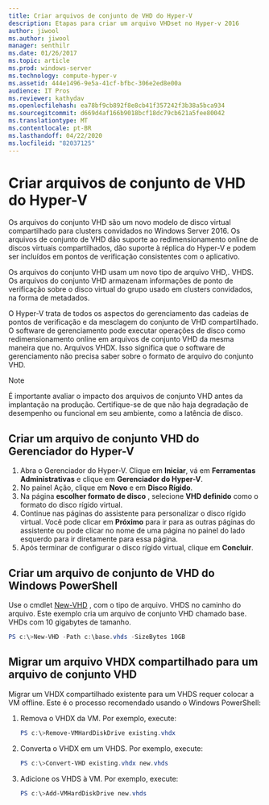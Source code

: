 ```yaml
---
title: Criar arquivos de conjunto de VHD do Hyper-V
description: Etapas para criar um arquivo VHDset no Hyper-v 2016
author: jiwool
ms.author: jiwool
manager: senthilr
ms.date: 01/26/2017
ms.topic: article
ms.prod: windows-server
ms.technology: compute-hyper-v
ms.assetid: 444e1496-9e5a-41cf-bfbc-306e2ed8e00a
audience: IT Pros
ms.reviewer: kathydav
ms.openlocfilehash: ea78bf9cb892f8e8cb41f357242f3b38a5bca934
ms.sourcegitcommit: d669d4af166b9018bcf18dc79cb621a5fee80042
ms.translationtype: MT
ms.contentlocale: pt-BR
ms.lasthandoff: 04/22/2020
ms.locfileid: "82037125"
---
```

# <a name="create-hyper-v-vhd-set-files"></a>Criar arquivos de conjunto de VHD do Hyper-V
Os arquivos do conjunto VHD são um novo modelo de disco virtual compartilhado para clusters convidados no Windows Server 2016. Os arquivos de conjunto de VHD dão suporte ao redimensionamento online de discos virtuais compartilhados, dão suporte à réplica do Hyper-V e podem ser incluídos em pontos de verificação consistentes com o aplicativo. 

Os arquivos do conjunto VHD usam um novo tipo de arquivo VHD,. VHDS. Os arquivos do conjunto VHD armazenam informações de ponto de verificação sobre o disco virtual do grupo usado em clusters convidados, na forma de metadados.

O Hyper-V trata de todos os aspectos do gerenciamento das cadeias de pontos de verificação e da mesclagem do conjunto de VHD compartilhado. O software de gerenciamento pode executar operações de disco como redimensionamento online em arquivos de conjunto VHD da mesma maneira que no. Arquivos VHDX. Isso significa que o software de gerenciamento não precisa saber sobre o formato de arquivo do conjunto VHD.

> [!NOTE]  
> É importante avaliar o impacto dos arquivos de conjunto VHD antes da implantação na produção. Certifique-se de que não haja degradação de desempenho ou funcional em seu ambiente, como a latência de disco.

## <a name="create-a-vhd-set-file-from-hyper-v-manager"></a>Criar um arquivo de conjunto VHD do Gerenciador do Hyper-V

1.  Abra o Gerenciador do Hyper-V. Clique em **Iniciar**, vá em **Ferramentas Administrativas** e clique em **Gerenciador do Hyper-V**.
2.  No painel Ação, clique em **Novo** e em **Disco Rígido**.
3.  Na página **escolher formato de disco** , selecione **VHD definido** como o formato do disco rígido virtual.
4.  Continue nas páginas do assistente para personalizar o disco rígido virtual. Você pode clicar em **Próximo** para ir para as outras páginas do assistente ou pode clicar no nome de uma página no painel do lado esquerdo para ir diretamente para essa página.
5.  Após terminar de configurar o disco rígido virtual, clique em **Concluir**.

## <a name="create-a-vhd-set-file-from-windows-powershell"></a>Criar um arquivo de conjunto de VHD do Windows PowerShell

Use o cmdlet [New-VHD](https://technet.microsoft.com/library/hh848503.aspx) , com o tipo de arquivo. VHDS no caminho do arquivo. Este exemplo cria um arquivo de conjunto VHD chamado base. VHDs com 10 gigabytes de tamanho.

``` PowerShell
PS c:\>New-VHD -Path c:\base.vhds -SizeBytes 10GB
```

## <a name="migrate-a-shared-vhdx-file-to-a-vhd-set-file"></a>Migrar um arquivo VHDX compartilhado para um arquivo de conjunto VHD

Migrar um VHDX compartilhado existente para um VHDS requer colocar a VM offline. Este é o processo recomendado usando o Windows PowerShell:

1. Remova o VHDX da VM. Por exemplo, execute: 
   ``` PowerShell
   PS c:\>Remove-VMHardDiskDrive existing.vhdx
   ```
  
2. Converta o VHDX em um VHDS. Por exemplo, execute:
   ``` PowerShell
   PS c:\>Convert-VHD existing.vhdx new.vhds
   ```
  
3. Adicione os VHDS à VM. Por exemplo, execute:
   ``` PowerShell
   PS c:\>Add-VMHardDiskDrive new.vhds
   ```
  



